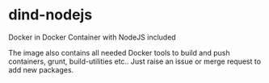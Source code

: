 # dind-nodejs
Docker in Docker Container with NodeJS included    

The image also contains all needed Docker tools to build and push containers, grunt, build-utilities etc.. Just raise an issue or merge request to add new packages.


